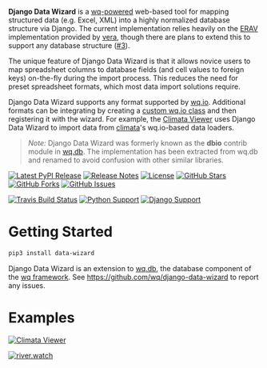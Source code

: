 **Django Data Wizard** is a [wq-powered][wq framework] web-based tool for mapping structured data (e.g. Excel, XML) into a highly normalized database structure via Django.  The current implementation relies heavily on the [ERAV] implementation provided by [vera], though there are plans to extend this to support any database structure ([#3]).

The unique feature of Django Data Wizard is that it allows novice users to map spreadsheet columns to database fields (and cell values to foreign keys) on-the-fly during the import process.  This reduces the need for preset spreadsheet formats, which most data import solutions require.

Django Data Wizard supports any format supported by [wq.io].  Additional formats can be integrating by creating a [custom wq.io class] and then registering it with the wizard.  For example, the [Climata Viewer] uses Django Data Wizard to import data from [climata]'s wq.io-based data loaders.


> *Note:* Django Data Wizard was formerly known as the **dbio** contrib module in [wq.db].  The implementation has been extracted from wq.db and renamed to avoid confusion with other similar libraries.

[![Latest PyPI Release](https://img.shields.io/pypi/v/data-wizard.svg)](https://pypi.python.org/pypi/data-wizard)
[![Release Notes](https://img.shields.io/github/release/wq/django-data-wizard.svg)](https://github.com/wq/django-data-wizard/releases)
[![License](https://img.shields.io/pypi/l/data-wizard.svg)](https://wq.io/license)
[![GitHub Stars](https://img.shields.io/github/stars/wq/django-data-wizard.svg)](https://github.com/wq/django-data-wizard/stargazers)
[![GitHub Forks](https://img.shields.io/github/forks/wq/django-data-wizard.svg)](https://github.com/wq/django-data-wizard/network)
[![GitHub Issues](https://img.shields.io/github/issues/wq/django-data-wizard.svg)](https://github.com/wq/django-data-wizard/issues)

[![Travis Build Status](https://img.shields.io/travis/wq/django-data-wizard.svg)](https://travis-ci.org/wq/django-data-wizard)
[![Python Support](https://img.shields.io/pypi/pyversions/data-wizard.svg)](https://pypi.python.org/pypi/data-wizard)
[![Django Support](https://img.shields.io/badge/Django-1.8%2C%201.9%2C%201.10-blue.svg)](https://pypi.python.org/pypi/data-wizard)

# Getting Started

```bash
pip3 install data-wizard
```

Django Data Wizard is an extension to [wq.db], the database component of the [wq framework].  See <https://github.com/wq/django-data-wizard> to report any issues.

# Examples

[![Climata Viewer](https://wq.io/media/700/screenshots/climata-02.png)](https://wq.io/projects/climata)

[![river.watch](https://wq.io/media/700/screenshots/riverwatch-overview.png)](https://wq.io/projects/river-watch)

[ERAV]: https://wq.io/docs/erav
[vera]: https://wq.io/vera
[#3]: https://github.com/wq/django-data-wizard/issues/3
[wq.io]: https://wq.io/wq.io
[wq.db]: https://wq.io/wq.db
[custom wq.io class]: https://wq.io/docs/custom-io
[Climata Viewer]: https://github.com/heigeo/climata-viewer
[climata]: https://github.com/heigeo/climata
[wq framework]: https://wq.io/
[wq.db.rest]: https://wq.io/docs/about-rest
